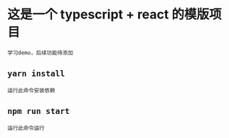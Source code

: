 # 这是一个 typescript + react 的模版项目

    学习demo，后续功能待添加


## `yarn install`

    运行此命令安装依赖


## `npm run start`

    运行此命令运行
